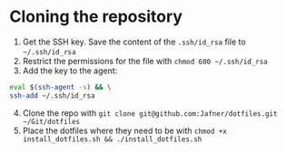 # Cloning the repository
1. Get the SSH key. Save the content of the `.ssh/id_rsa` file to `~/.ssh/id_rsa`
2. Restrict the permissions for the file with `chmod 600 ~/.ssh/id_rsa`
3. Add the key to the agent:
```bash
eval $(ssh-agent -s) && \
ssh-add ~/.ssh/id_rsa
```
4. Clone the repo with `git clone git@github.com:Jafner/dotfiles.git ~/Git/dotfiles`
5. Place the dotfiles where they need to be with `chmod +x install_dotfiles.sh && ./install_dotfiles.sh`
